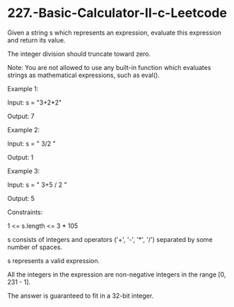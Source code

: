 # 227.-Basic-Calculator-II-c-Leetcode

Given a string s which represents an expression, evaluate this expression and return its value. 

The integer division should truncate toward zero.

Note: You are not allowed to use any built-in function which evaluates strings as mathematical expressions, such as eval().

 

Example 1:

Input: s = "3+2*2"


Output: 7


Example 2:

Input: s = " 3/2 "


Output: 1


Example 3:

Input: s = " 3+5 / 2 "


Output: 5
 

Constraints:


1 <= s.length <= 3 * 105


s consists of integers and operators ('+', '-', '*', '/') separated by some number of spaces.


s represents a valid expression.


All the integers in the expression are non-negative integers in the range [0, 231 - 1].


The answer is guaranteed to fit in a 32-bit integer.
